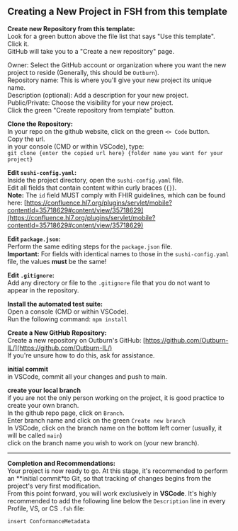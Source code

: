 ## Creating a New Project in FSH from this template

**Create new Repository from this template:**  
Look for a green button above the file list that says "Use this template". Click it.  
GitHub will take you to a "Create a new repository" page.  

Owner: Select the GitHub account or organization where you want the new project to reside (Generally, this should be `Outburn`).  
Repository name: This is where you'll give your new project its unique name.  
Description (optional): Add a description for your new project.  
Public/Private: Choose the visibility for your new project.  
Click the green "Create repository from template" button.  

**Clone the Repository:**  
In your repo on the github website, click on the green `<> Code` button.  
Copy the url.  
in your console (CMD or within VSCode), type:  
`git clone {enter the copied url here} {folder name you want for your project}`  

**Edit `sushi-config.yaml`:**  
Inside the project directory, open the `sushi-config.yaml` file.  
Edit all fields that contain content within curly braces (`{}`).  
**Note:** The `id` field MUST comply with FHIR guidelines, which can be found here: [https://confluence.hl7.org/plugins/servlet/mobile?contentId=35718629#content/view/35718629](https://confluence.hl7.org/plugins/servlet/mobile?contentId=35718629#content/view/35718629)  

**Edit `package.json`:**  
Perform the same editing steps for the `package.json` file.  
**Important:** For fields with identical names to those in the `sushi-config.yaml` file, the values **must** be the same!  

**Edit `.gitignore`:**  
Add any directory or file to the `.gitignore` file that you do not want to appear in the repository.   

**Install the automated test suite:**  
Open a console (CMD or within VSCode).  
Run the following command: `npm install`  

**Create a New GitHub Repository:**  
Create a new repository on Outburn's GitHub: [https://github.com/Outburn-IL/](https://github.com/Outburn-IL/)  
If you're unsure how to do this, ask for assistance.  

**initial commit**  
in VSCode, commit all your changes and push to main.  

**create your local branch**  
if you are not the only person working on the project, it is good practice to create your own branch.  
In the github repo page, click on `Branch`.  
Enter branch name and click on the green `Create new branch`  
In VSCode, click on the branch name on the bottom left corner (usually, it will be called `main`)  
click on the branch name you wish to work on (your new branch).  


---

**Completion and Recommendations:**  
Your project is now ready to go. At this stage, it's recommended to perform an **initial commit*to Git, so that tracking of changes begins from the project's very first modification.  
From this point forward, you will work exclusively in **VSCode**. It's highly recommended to add the following line below the `Description` line in every Profile, VS, or CS `.fsh` file:  

`insert ConformanceMetadata`

